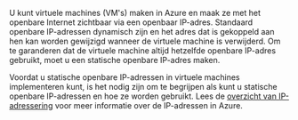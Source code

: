 U kunt virtuele machines (VM's) maken in Azure en maak ze met het openbare Internet zichtbaar via een openbaar IP-adres. Standaard openbare IP-adressen dynamisch zijn en het adres dat is gekoppeld aan hen kan worden gewijzigd wanneer de virtuele machine is verwijderd. Om te garanderen dat de virtuele machine altijd hetzelfde openbare IP-adres gebruikt, moet u een statische openbare IP-adres maken. 

Voordat u statische openbare IP-adressen in virtuele machines implementeren kunt, is het nodig zijn om te begrijpen als kunt u statische openbare IP-adressen en hoe ze worden gebruikt. Lees de [overzicht van IP-adressering](../articles/virtual-network/virtual-network-ip-addresses-overview-arm.md) voor meer informatie over de IP-adressen in Azure.

